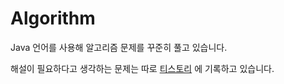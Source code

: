 # Algorithm

Java 언어를 사용해 알고리즘 문제를 꾸준히 풀고 있습니다.


해설이 필요하다고 생각하는 문제는 따로 [티스토리](https://chaco02.tistory.com/) 에 기록하고 있습니다.
